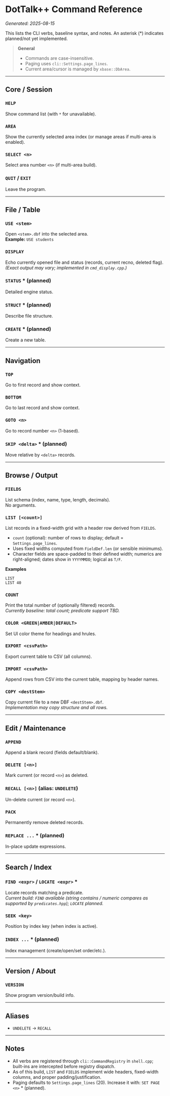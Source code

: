 # DotTalk++ Command Reference
_Generated: 2025-08-15_

This lists the CLI verbs, baseline syntax, and notes. An asterisk (*) indicates planned/not yet implemented.

> **General**  
> - Commands are case-insensitive.  
> - Paging uses `cli::Settings.page_lines`.  
> - Current area/cursor is managed by `xbase::DbArea`.

---

## Core / Session

### `HELP`
Show command list (with `*` for unavailable).

### `AREA`
Show the currently selected area index (or manage areas if multi-area is enabled).

### `SELECT <n>`
Select area number `<n>` (if multi-area build).

### `QUIT` / `EXIT`
Leave the program.

---

## File / Table

### `USE <stem>`
Open `<stem>.dbf` into the selected area.  
**Example:** `USE students`

### `DISPLAY`
Echo currently opened file and status (records, current recno, deleted flag).  
_(Exact output may vary; implemented in `cmd_display.cpp`.)_

### `STATUS` * (planned)
Detailed engine status.

### `STRUCT` * (planned)
Describe file structure.

### `CREATE` * (planned)
Create a new table.

---

## Navigation

### `TOP`
Go to first record and show context.

### `BOTTOM`
Go to last record and show context.

### `GOTO <n>`
Go to record number `<n>` (1-based).

### `SKIP <delta>` * (planned)
Move relative by `<delta>` records.

---

## Browse / Output

### `FIELDS`
List schema (index, name, type, length, decimals).  
No arguments.

### `LIST [<count>]`
List records in a fixed-width grid with a header row derived from `FIELDS`.
- `count` (optional): number of rows to display; default = `Settings.page_lines`.
- Uses fixed widths computed from `FieldDef.len` (or sensible minimums).
- Character fields are space-padded to their defined width; numerics are right-aligned; dates show in `YYYYMMDD`; logical as `T/F`.

**Examples**
```
LIST
LIST 40
```

### `COUNT`
Print the total number of (optionally filtered) records.  
_Currently baseline: total count; predicate support TBD._

### `COLOR <GREEN|AMBER|DEFAULT>`
Set UI color theme for headings and hrules.

### `EXPORT <csvPath>`
Export current table to CSV (all columns).

### `IMPORT <csvPath>`
Append rows from CSV into the current table, mapping by header names.

### `COPY <destStem>`
Copy current file to a new DBF `<destStem>.dbf`.  
_Implementation may copy structure and all rows._

---

## Edit / Maintenance

### `APPEND`
Append a blank record (fields default/blank).

### `DELETE [<n>]`
Mark current (or record `<n>`) as deleted.

### `RECALL [<n>]`  (alias: `UNDELETE`)
Un-delete current (or record `<n>`).

### `PACK`
Permanently remove deleted records.

### `REPLACE ...` * (planned)
In-place update expressions.

---

## Search / Index

### `FIND <expr>` / `LOCATE <expr>` *
Locate records matching a predicate.  
_Current build: `FIND` available (string contains / numeric compares as supported by `predicates.hpp`); `LOCATE` planned._

### `SEEK <key>`
Position by index key (when index is active).

### `INDEX ...` * (planned)
Index management (create/open/set order/etc.).

---

## Version / About

### `VERSION`
Show program version/build info.

---

## Aliases
- `UNDELETE` → `RECALL`

---

## Notes
- All verbs are registered through `cli::CommandRegistry` in `shell.cpp`; built-ins are intercepted before registry dispatch.
- As of this build, `LIST` and `FIELDS` implement wide headers, fixed-width columns, and proper padding/justification.
- Paging defaults to `Settings.page_lines` (20). Increase it with: `SET PAGE <n>` * (planned).
